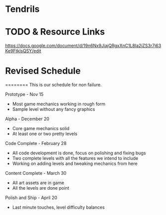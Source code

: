 Tendrils
========

# TODO & Resource Links
https://docs.google.com/document/d/19n6Nx9JiajQRgxXnC1L8Ia2jZS3r7j63Ke9FtklsQSY/edit

# Revised Schedule
========
This is our schedule for non failure.

Prototype           - Nov 15
* Most game mechanics working in rough form
* Sample level without any fancy graphics

Alpha               - December 20
* Core game mechanics solid
* At least one or two pretty levels

Code Complete       - February 28
* All code development is done, focus on polishing and fixing bugs
* Two complete levels with all the features we intend to include
* Working on adding levels and tweaking mechanics from here

Content Complete    - March 30
* All art assets are in game
* All the levels are done point

Polish and Ship     - April 20
* Last minute touches, level difficulty balances


